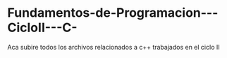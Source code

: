# Fundamentos-de-Programacion---CicloII---C-
Aca subire todos los archivos relacionados a c++ trabajados en el ciclo II
